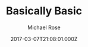 ---
title: Basically Basic
github: https://github.com/mmistakes/jekyll-theme-basically-basic
demo: https://mmistakes.github.io/jekyll-theme-basically-basic/
author: Michael Rose
ssg:
  - Jekyll
cms:
  - Markdown
date: 2017-03-07T21:08:01.000Z
description: Your new Jekyll default theme
draft: false
publish_date: '2017-03-07T21:08:01Z'
update_date: '2021-09-22T02:47:20Z'
github_star: 706
github_fork: 1046
---